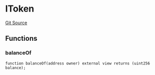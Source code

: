# IToken
[Git Source](https://github.com/thrackle-io/rules-protocol/blob/2738cf9716e0fddfad4df13fdb6486b5987af931/src/token/ProtocolERC721Handler.sol)


## Functions
### balanceOf


```solidity
function balanceOf(address owner) external view returns (uint256 balance);
```

